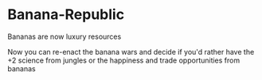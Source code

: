 # Banana-Republic
Bananas are now luxury resources

Now you can re-enact the banana wars and decide if you'd rather have the +2 science from jungles or the happiness and trade opportunities from bananas
